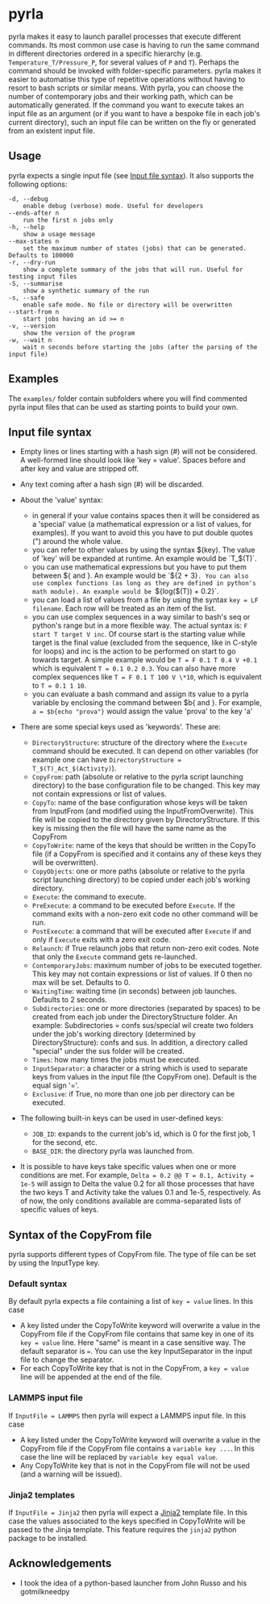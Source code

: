 # pyrla

pyrla makes it easy to launch parallel processes that execute different commands. Its most common use case is having to run the same command in different directories ordered in a specific hierarchy (e.g. `Temperature_T/Pressure_P`, for several values of `P` and `T`). Perhaps the command should be invoked with folder-specific parameters. pyrla makes it easier to automatise this type of repetitive operations without having to resort to bash scripts or similar means. 
With pyrla, you can choose the number of contemporary jobs and their working path, which can be automatically generated. 
If the command you want to execute takes an input file as an argument (or if you want to have a bespoke file in each job's current directory), such an input file can be written on the fly or generated from an existent input file.
	
## Usage

pyrla expects a single input file (see [Input file syntax](#input-file-syntax)). It also supports the following options:

	-d, --debug 
		enable debug (verbose) mode. Useful for developers
	--ends-after n
		run the first n jobs only
	-h, --help
		show a usage message
	--max-states n
		set the maximum number of states (jobs) that can be generated. Defaults to 100000
	-r, --dry-run
		show a complete summary of the jobs that will run. Useful for testing input files
	-S, --summarise
		show a synthetic summary of the run
	-s, --safe
		enable safe mode. No file or directory will be overwritten
	--start-from n
		start jobs having an id >= n
	-v, --version
		show the version of the program
	-w, --wait n
		wait n seconds before starting the jobs (after the parsing of the input file)

## Examples

The `examples/` folder contain subfolders where you will find commented pyrla input files that can be used as starting points to build your own.

## Input file syntax

* Empty lines or lines starting with a hash sign (\#) will not be considered. A well-formed line should look like 'key = value'. Spaces before and after key and value are stripped off.
* Any text coming after a hash sign (\#) will be discarded.
* About the 'value' syntax:
	* in general if your value contains spaces then it will be considered as a 'special' value (a mathematical expression or a list of values, for examples). If you want to avoid this you have to put double quotes (") around the whole value.
	* you can refer to other values by using the syntax $(key). The value of 'key' will be expanded at runtime. An example would be `T_$(T)`.
	* you can use mathematical expressions but you have to put them between ${ and }. An example would be `${2 + 3}`. You can also use complex functions (as long as they are defined in python's math module). An example would be `${log($(T)) + 0.2}`.
	* you can load a list of values from a file by using the syntax `key = LF filename`. Each row will be treated as an item of the list.
	* you can use complex sequences in a way similar to bash's seq or python's range but in a more flexible way. The actual syntax is: `F start T target V inc`. Of course start is the starting value while target is the final value (excluded from the sequence, like in C-style for loops) and inc is the action to be performed on start to go towards target. A simple example would be `T = F 0.1 T 0.4 V +0.1` which is equivalent `T = 0.1 0.2 0.3`. You can also have more complex sequences like `T = F 0.1 T 100 V \*10`, which is equivalent to `T = 0.1 1 10`.
	* you can evaluate a bash command and assign its value to a pyrla variable by enclosing the command between $b{ and }. For example, `a = $b{echo "prova"}` would assign the value 'prova' to the key 'a' 
		
* There are some special keys used as 'keywords'. These are:
	* `DirectoryStructure`: structure of the directory where the `Execute` command should be executed. It can depend on other variables (for example one can have `DirectoryStructure = T_$(T)_Act_$(Activity)`). 
	* `CopyFrom`: path (absolute or relative to the pyrla script launching directory) to the base configuration file to be changed. This key may not contain expressions or list of values.
	* `CopyTo`: name of the base configuration whose keys will be taken from InputFrom (and modified using the InputFromOverwrite). This file will be copied to the directory given by DirectoryStructure. If this key is missing then the file will have the same name as the CopyFrom
	* `CopyToWrite`: name of the keys that should be written in the CopyTo file (if a CopyFrom is specified and it contains any of these keys they will be overwritten).
	* `CopyObjects`: one or more paths (absolute or relative to the pyrla script launching directory) to be copied under each job's working directory.
	* `Execute`: the command to execute.
	* `PreExecute`: a command to be executed before `Execute`. If the command exits with a non-zero exit code no other command will be run.
	* `PostExecute`: a command that will be executed after `Execute` if and only if `Execute` exits with a zero exit code.
	* `Relaunch`: if True relaunch jobs that return non-zero exit codes. Note that only the `Execute` command gets re-launched.
	* `ContemporaryJobs`: maximum number of jobs to be executed together. This key may not contain expressions or list of values. If 0 then no max will be set. Defaults to 0.
	* `WaitingTime`: waiting time (in seconds) between job launches. Defaults to 2 seconds.
	* `Subdirectories`: one or more directories (separated by spaces) to be created from each job under the DirectoryStructure folder. An example: Subdirectories = confs sus/special wil create two folders under the job's working directory (determined by DirectoryStructure): confs and sus. In addition, a directory called "special" under the sus folder will be created.
	* `Times`: how many times the jobs must be executed.
	* `InputSeparator`: a character or a string which is used to separate keys from values in the input file (the CopyFrom one). Default is the equal sign '='.
	* `Exclusive`: if True, no more than one job per directory can be executed.
		
* The following built-in keys can be used in user-defined keys:
	* `JOB_ID`: expands to the current job's id, which is 0 for the first job, 1 for the second, etc.
	* `BASE_DIR`: the directory pyrla was launched from.
	
* It is possible to have keys take specific values when one or more conditions are met. For example, `Delta = 0.2 @@ T = 0.1, Activity = 1e-5` will assign to Delta the value 0.2 for all those processes that have the two keys T and Activity take the values 0.1 and 1e-5, respectively. As of now, the only conditions available are comma-separated lists of specific values of keys.
		
## Syntax of the CopyFrom file

pyrla supports different types of CopyFrom file. The type of file can be set by using the InputType key.

### Default syntax

By default pyrla expects a file containing a list of `key = value` lines. In this case

* A key listed under the CopyToWrite keyword will overwrite a value in the CopyFrom file if the CopyFrom file contains that same key in one of its `key = value` line. Here "same" is meant in a case sensitive way. The default separator is `=`. You can use the key InputSeparator in the input file to change the separator. 
* For each CopyToWrite key that is not in the CopyFrom, a `key = value` line will be appended at the end of the file.

### LAMMPS input file

If `InputFile = LAMMPS` then pyrla will expect a LAMMPS input file. In this case

* A key listed under the CopyToWrite keyword will overwrite a value in the CopyFrom file if the CopyFrom file contains a `variable key ...`. In this case the line will be replaced by `variable key equal value`.
* Any CopyToWrite key that is not in the CopyFrom file will not be used (and a warning will be issued).

### Jinja2 templates

If `InputFile = Jinja2` then pyrla will expect a [Jinja2](https://palletsprojects.com/p/jinja/) template file. In this case the values associated to the keys specified in CopyToWrite will be passed to the Jinja template. This feature requires the `jinja2` python package to be installed.
	
## Acknowledgements

* I took the idea of a python-based launcher from John Russo and his gotmilkneedpy
